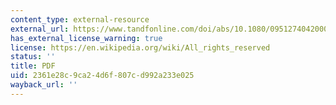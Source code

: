 ```yaml
---
content_type: external-resource
external_url: https://www.tandfonline.com/doi/abs/10.1080/0951274042000182447
has_external_license_warning: true
license: https://en.wikipedia.org/wiki/All_rights_reserved
status: ''
title: PDF
uid: 2361e28c-9ca2-4d6f-807c-d992a233e025
wayback_url: ''
---
```

